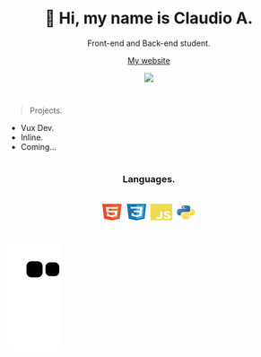 <h1 align="center">👋 Hi, my name is Claudio A.</h1>
<p align="center">
Front-end and Back-end student.
</p>

<p align="center"><a href="http://coded.today" target="blank_" rel="noreferrer noopener">My website</a></p>

<div align="center">
<img src="https://github-readme-stats.vercel.app/api?username=CodedCA&show_icons=true&theme=radical">
</div>

#
>  Projects.
- Vux Dev.
- Inline.
- Coming...
#
<h3 align="center">Languages.</h3>
<div style="display: inline_block" align="center"><br>
  <img align="center"  height="30" width="40" src="https://raw.githubusercontent.com/devicons/devicon/master/icons/html5/html5-original.svg">
  <img align="center"  height="30" width="40" src="https://raw.githubusercontent.com/devicons/devicon/master/icons/css3/css3-original.svg">
  <img align="center" alt="Rafa-Js" height="30" width="40" src="https://raw.githubusercontent.com/devicons/devicon/master/icons/javascript/javascript-plain.svg">
  <img align="center"  height="30" width="40" src="https://raw.githubusercontent.com/devicons/devicon/master/icons/python/python-original.svg">
</div>
<p></p>

#

![Snake animation](https://github.com/rafaballerini/rafaballerini/blob/output/github-contribution-grid-snake.svg)
